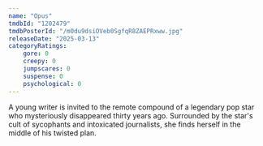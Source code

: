 ```yaml
---
name: "Opus"
tmdbId: "1202479"
tmdbPosterId: "/m0du9dsiOVeb0SgfqR8ZAEPRxww.jpg"
releaseDate: "2025-03-13"
categoryRatings:
    gore: 0
    creepy: 0
    jumpscares: 0
    suspense: 0
    psychological: 0
---
```

A young writer is invited to the remote compound of a legendary pop star who mysteriously disappeared thirty years ago. Surrounded by the star's cult of sycophants and intoxicated journalists, she finds herself in the middle of his twisted plan.
